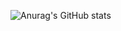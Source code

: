 ![Anurag's GitHub stats](https://github-readme-stats.vercel.app/api?username=codeHyeon&show_icons=true&theme=dark)
